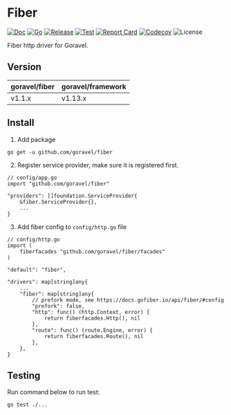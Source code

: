 # Fiber

[![Doc](https://pkg.go.dev/badge/github.com/goravel/fiber)](https://pkg.go.dev/github.com/goravel/fiber)
[![Go](https://img.shields.io/github/go-mod/go-version/goravel/fiber)](https://go.dev/)
[![Release](https://img.shields.io/github/release/goravel/fiber.svg)](https://github.com/goravel/fiber/releases)
[![Test](https://github.com/goravel/fiber/actions/workflows/test.yml/badge.svg)](https://github.com/goravel/fiber/actions)
[![Report Card](https://goreportcard.com/badge/github.com/goravel/fiber)](https://goreportcard.com/report/github.com/goravel/fiber)
[![Codecov](https://codecov.io/gh/goravel/fiber/branch/master/graph/badge.svg)](https://codecov.io/gh/goravel/fiber)
![License](https://img.shields.io/github/license/goravel/fiber)

Fiber http driver for Goravel.

## Version

| goravel/fiber | goravel/framework |
|---------------|-------------------|
| v1.1.x        | v1.13.x           |

## Install

1. Add package

```
go get -u github.com/goravel/fiber
```

2. Register service provider, make sure it is registered first.

```
// config/app.go
import "github.com/goravel/fiber"

"providers": []foundation.ServiceProvider{
    &fiber.ServiceProvider{},
    ...
}
```

3. Add fiber config to `config/http.go` file

```
// config/http.go
import (
    fiberfacades "github.com/goravel/fiber/facades"
)

"default": "fiber",

"drivers": map[string]any{
    ...
    "fiber": map[string]any{
        // prefork mode, see https://docs.gofiber.io/api/fiber/#config
        "prefork": false,
        "http": func() (http.Context, error) {
            return fiberfacades.Http(), nil
        },
        "route": func() (route.Engine, error) {
            return fiberfacades.Route(), nil
        },
    },
}
```

## Testing

Run command below to run test:

```
go test ./...
```
